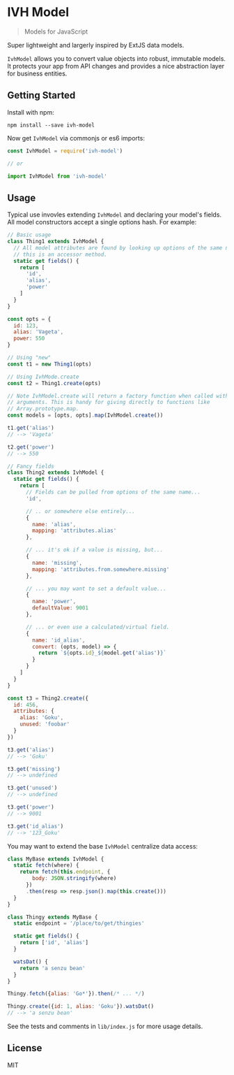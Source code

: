 # IVH Model

> Models for JavaScript

Super lightweight and largerly inspired by ExtJS data models.

`IvhModel` allows you to convert value objects into robust, immutable models.
It protects your app from API changes and provides a nice abstraction layer for
business entities.

## Getting Started

Install with npm:

```
npm install --save ivh-model
```

Now get `IvhModel` via commonjs or es6 imports:

```javascript
const IvhModel = require('ivh-model')

// or

import IvhModel from 'ivh-model'
```

## Usage

Typical use invovles extending `IvhModel` and declaring your model's fields.
All model constructors accept a single options hash. For example:

```javascript
// Basic usage
class Thing1 extends IvhModel {
  // All model attributes are found by looking up options of the same name. Note
  // this is an accessor method.
  static get fields() {
    return [
      'id',
      'alias',
      'power'
    ]
  }
}

const opts = {
  id: 123,
  alias: 'Vageta',
  power: 550
}

// Using "new"
const t1 = new Thing1(opts)

// Using IvhMode.create
const t2 = Thing1.create(opts)

// Note IvhModel.create will return a factory function when called without
// arguments. This is handy for giving directly to functions like
// Array.prototype.map.
const models = [opts, opts].map(IvhModel.create())

t1.get('alias')
// --> 'Vageta'

t2.get('power')
// --> 550

// Fancy fields
class Thing2 extends IvhModel {
  static get fields() {
    return [
      // Fields can be pulled from options of the same name...
      'id',

      // .. or somewhere else entirely...
      {
        name: 'alias',
        mapping: 'attributes.alias'
      },

      // ... it's ok if a value is missing, but...
      {
        name: 'missing',
        mapping: 'attributes.from.somewhere.missing'
      },

      // ... you may want to set a default value...
      {
        name: 'power',
        defaultValue: 9001
      },

      // ... or even use a calculated/virtual field.
      {
        name: 'id_alias',
        convert: (opts, model) => {
          return `${opts.id}_${model.get('alias')}`
        }
      }
    ]
  }
}

const t3 = Thing2.create({
  id: 456,
  attributes: {
    alias: 'Goku',
    unused: 'foobar'
  }
})

t3.get('alias')
// --> 'Goku'

t3.get('missing')
// --> undefined

t3.get('unused')
// --> undefined

t3.get('power')
// --> 9001

t3.get('id_alias')
// --> '123_Goku'
```

You may want to extend the base `IvhModel` centralize data access:

```javascript
class MyBase extends IvhModel {
  static fetch(where) {
    return fetch(this.endpoint, {
        body: JSON.stringify(where)
      })
      .then(resp => resp.json().map(this.create()))
  }
}

class Thingy extends MyBase {
  static endpoint = '/place/to/get/thingies'

  static get fields() {
    return ['id', 'alias']
  }

  watsDat() {
    return 'a senzu bean'
  }
}

Thingy.fetch({alias: 'Go*'}).then(/* ... */)

Thingy.create({id: 1, alias: 'Goku'}).watsDat()
// --> 'a senzu bean'
```

See the tests and comments in `lib/index.js` for more usage details.

## License

MIT
